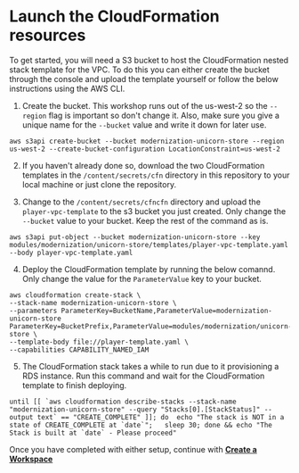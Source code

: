# Launch the CloudFormation resources

To get started, you will need a S3 bucket to host the CloudFormation nested stack template for the VPC. To do this you can either create the bucket through the console and upload the template yourself or follow the below instructions using the AWS CLI.

1. Create the bucket. This workshop runs out of the us-west-2 so the `--region` flag is important so don't change it. Also, make sure you give a unique name for the `--bucket` value and write it down for later use.

```
aws s3api create-bucket --bucket modernization-unicorn-store --region us-west-2 --create-bucket-configuration LocationConstraint=us-west-2
```

2. If you haven't already done so, download the two CloudFormation templates in the `/content/secrets/cfn` directory in this repository to your local machine or just clone the repository.

3. Change to the `/content/secrets/cfncfn` directory and upload the `player-vpc-template` to the s3 bucket you just created. Only change the `--bucket` value to your bucket. Keep the rest of the command as is.

```
aws s3api put-object --bucket modernization-unicorn-store --key modules/modernization/unicorn-store/templates/player-vpc-template.yaml --body player-vpc-template.yaml
```

4. Deploy the CloudFormation template by running the below comannd. Only change the value for the `ParameterValue` key to your bucket. 

```
aws cloudformation create-stack \
--stack-name modernization-unicorn-store \
--parameters ParameterKey=BucketName,ParameterValue=modernization-unicorn-store ParameterKey=BucketPrefix,ParameterValue=modules/modernization/unicorn-store \
--template-body file://player-template.yaml \
--capabilities CAPABILITY_NAMED_IAM
```

5. The CloudFormation stack takes a while to run due to it provisioning a RDS instance. Run this command and wait for the CloudFormation template to finish deploying.

```
until [[ `aws cloudformation describe-stacks --stack-name "modernization-unicorn-store" --query "Stacks[0].[StackStatus]" --output text` == "CREATE_COMPLETE" ]]; do  echo "The stack is NOT in a state of CREATE_COMPLETE at `date`";   sleep 30; done && echo "The Stack is built at `date` - Please proceed"
```

Once you have completed with either setup, continue with [**Create a Workspace**](/content/secrets/prerequisites/getting-started.md)